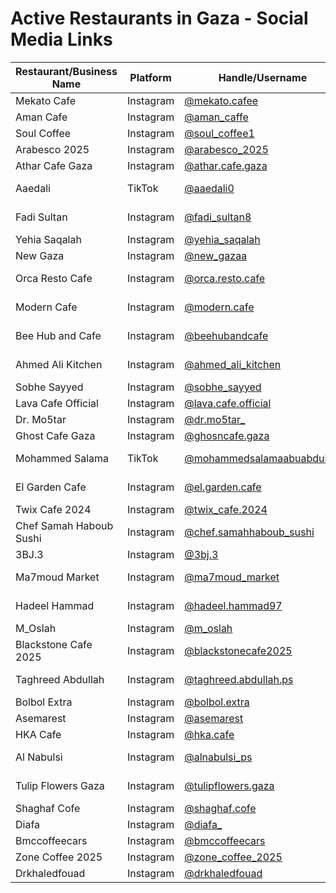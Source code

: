 # Active Restaurants in Gaza - Social Media Links

| Restaurant/Business Name | Platform | Handle/Username | Description |
|-------------------------|----------|-----------------|-------------|
| Mekato Cafe | Instagram | [@mekato.cafee](https://www.instagram.com/mekato.cafee) | Cafe in Gaza |
| Aman Cafe | Instagram | [@aman_caffe](https://www.instagram.com/aman_caffe) | Cafe in Gaza |
| Soul Coffee | Instagram | [@soul_coffee1](https://www.instagram.com/soul_coffee1) | Coffee shop |
| Arabesco 2025 | Instagram | [@arabesco_2025](https://www.instagram.com/arabesco_2025) | Restaurant/Cafe |
| Athar Cafe Gaza | Instagram | [@athar.cafe.gaza](https://www.instagram.com/athar.cafe.gaza) | Traditional cafe |
| Aaedali | TikTok | [@aaedali0](https://tiktok.com/@aaedali0) | Food content creator |
| Fadi Sultan | Instagram | [@fadi_sultan8](https://www.instagram.com/fadi_sultan8) | Restaurant/Food business |
| Yehia Saqalah | Instagram | [@yehia_saqalah](https://www.instagram.com/yehia_saqalah) | Food business |
| New Gaza | Instagram | [@new_gazaa](https://www.instagram.com/new_gazaa) | Restaurant |
| Orca Resto Cafe | Instagram | [@orca.resto.cafe](https://www.instagram.com/orca.resto.cafe) | Restaurant and cafe |
| Modern Cafe | Instagram | [@modern.cafe](https://www.instagram.com/modern.cafe) | Modern style cafe |
| Bee Hub and Cafe | Instagram | [@beehubandcafe](https://www.instagram.com/beehubandcafe) | Cafe and workspace |
| Ahmed Ali Kitchen | Instagram | [@ahmed_ali_kitchen](https://www.instagram.com/ahmed_ali_kitchen) | Home cooking/kitchen |
| Sobhe Sayyed | Instagram | [@sobhe_sayyed](https://www.instagram.com/sobhe_sayyed) | Food business |
| Lava Cafe Official | Instagram | [@lava.cafe.official](https://www.instagram.com/lava.cafe.official) | Cafe chain |
| Dr. Mo5tar | Instagram | [@dr.mo5tar_](https://www.instagram.com/dr.mo5tar_) | Food business |
| Ghost Cafe Gaza | Instagram | [@ghosncafe.gaza](https://www.instagram.com/ghosncafe.gaza) | Themed cafe |
| Mohammed Salama | TikTok | [@mohammedsalamaabuabdullah](https://tiktok.com/@mohammedsalamaabuabdullah) | Food content creator |
| El Garden Cafe | Instagram | [@el.garden.cafe](https://www.instagram.com/el.garden.cafe) | Garden-themed cafe |
| Twix Cafe 2024 | Instagram | [@twix_cafe.2024](https://www.instagram.com/twix_cafe.2024) | Modern cafe |
| Chef Samah Haboub Sushi | Instagram | [@chef.samahhaboub_sushi](https://www.instagram.com/chef.samahhaboub_sushi) | Sushi restaurant |
| 3BJ.3 | Instagram | [@3bj.3](https://www.instagram.com/3bj.3) | Restaurant |
| Ma7moud Market | Instagram | [@ma7moud_market](https://www.instagram.com/ma7moud_market) | Food market/grocery |
| Hadeel Hammad | Instagram | [@hadeel.hammad97](https://www.instagram.com/hadeel.hammad97) | Food content creator |
| M_Oslah | Instagram | [@m_oslah](https://www.instagram.com/m_oslah) | Food business |
| Blackstone Cafe 2025 | Instagram | [@blackstonecafe2025](https://www.instagram.com/blackstonecafe2025) | Modern cafe |
| Taghreed Abdullah | Instagram | [@taghreed.abdullah.ps](https://www.instagram.com/taghreed.abdullah.ps) | Food content creator |
| Bolbol Extra | Instagram | [@bolbol.extra](https://www.instagram.com/bolbol.extra) | Food business |
| Asemarest | Instagram | [@asemarest](https://www.instagram.com/asemarest) | Restaurant |
| HKA Cafe | Instagram | [@hka.cafe](https://www.instagram.com/hka.cafe) | Cafe |
| Al Nabulsi | Instagram | [@alnabulsi_ps](https://www.instagram.com/alnabulsi_ps) | Traditional Palestinian food |
| Tulip Flowers Gaza | Instagram | [@tulipflowers.gaza](https://www.instagram.com/tulipflowers.gaza) | Cafe with floral theme |
| Shaghaf Cofe | Instagram | [@shaghaf.cofe](https://www.instagram.com/shaghaf.cofe) |  |
| Diafa | Instagram | [@diafa_](https://www.instagram.com/diafa_) |  |
| Bmccoffeecars | Instagram | [@bmccoffeecars](https://www.instagram.com/bmccoffeecars) |  |
| Zone Coffee 2025 | Instagram | [@zone_coffee_2025](https://www.instagram.com/zone_coffee_2025) |  |
| Drkhaledfouad | Instagram | [@drkhaledfouad](https://www.instagram.com/drkhaledfouad) |  |
